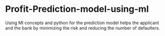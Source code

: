 # Profit-Prediction-model-using-ml
Using Ml concepts and python  for the prediction model helps the applicant and the bank by minimizing the risk and reducing the number of defaulters.
